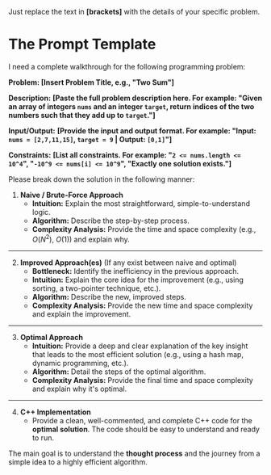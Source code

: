 Just replace the text in **[brackets]** with the details of your specific problem.
# The Prompt Template

I need a complete walkthrough for the following programming problem:

**Problem: [Insert Problem Title, e.g., "Two Sum"]**

**Description:**
**[Paste the full problem description here. For example: "Given an array of integers `nums` and an integer `target`, return indices of the two numbers such that they add up to `target`."]**

**Input/Output:**
**[Provide the input and output format. For example: "Input: `nums = [2,7,11,15]`, `target = 9` | Output: `[0,1]`"]**

**Constraints:**
**[List all constraints. For example: "`2 <= nums.length <= 10^4`", "`-10^9 <= nums[i] <= 10^9`", "Exactly one solution exists."]**

Please break down the solution in the following manner:

1.  **Naive / Brute-Force Approach**
    * **Intuition:** Explain the most straightforward, simple-to-understand logic.
    * **Algorithm:** Describe the step-by-step process.
    * **Complexity Analysis:** Provide the time and space complexity (e.g., $O(N^2)$, $O(1)$) and explain why.

---

2.  **Improved Approach(es)** (If any exist between naive and optimal)
    * **Bottleneck:** Identify the inefficiency in the previous approach.
    * **Intuition:** Explain the core idea for the improvement (e.g., using sorting, a two-pointer technique, etc.).
    * **Algorithm:** Describe the new, improved steps.
    * **Complexity Analysis:** Provide the new time and space complexity and explain the improvement.

---

3.  **Optimal Approach**
    * **Intuition:** Provide a deep and clear explanation of the key insight that leads to the most efficient solution (e.g., using a hash map, dynamic programming, etc.).
    * **Algorithm:** Detail the steps of the optimal algorithm.
    * **Complexity Analysis:** Provide the final time and space complexity and explain why it's optimal.

---

4.  **C++ Implementation**
    * Provide a clean, well-commented, and complete C++ code for the **optimal solution**. The code should be easy to understand and ready to run.

The main goal is to understand the **thought process** and the journey from a simple idea to a highly efficient algorithm.
